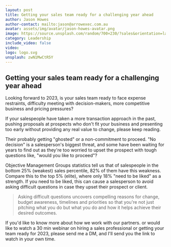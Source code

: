 ```yaml
---
layout: post
title: Getting your sales team ready for a challenging year ahead 
author: Jason Howes
author-contact: mailto:jason@arrowexec.com.au
avatar: assets/img/avatar/jason-howes-avatar.png
image: https://source.unsplash.com/random/700×230/?sales&orientation=landscape
category: Leadership
include_video: false
video: 
logo: logo.svg
unsplash: zwN1MwCtR5Y
---
```



## Getting your sales team ready for a challenging year ahead 

Looking forward to 2023, is your sales team ready to face expense restraints, difficulty meeting with decision-makers, more competitive business and pricing pressures?

If your salespeople have taken a more transaction approach in the past, pushing proposals at prospects who don't fit your business and presenting too early without providing any real value to change, please keep reading.

Their probably getting "ghosted" or a non-commitment to proceed. "No decision" is a salesperson's biggest threat, and some have been waiting for years to find out as they're too worried to upset the prospect with tough questions like, "would you like to proceed"?

Objective Management Groups statistics tell us that of salespeople in the bottom 25% (weakest) sales percentile, 82% of them have this weakness. Compare this to the top 5% (elite), where only 18% "need to be liked" as a strength. If you need to be liked, this can cause a salesperson to avoid asking difficult questions in case they upset their prospect or client.

> Asking difficult questions uncovers compelling reasons for change, budget awareness, timelines and priorities so that you're not just pitching what you do but what you do and how it helps achieve their desired outcomes.

If you'd like to know more about how we work with our partners. or would like to watch a 30 min webinar on hiring a sales professional or getting your team ready for 2023, please send me a DM, and I'll send you the link to watch in your own time.

